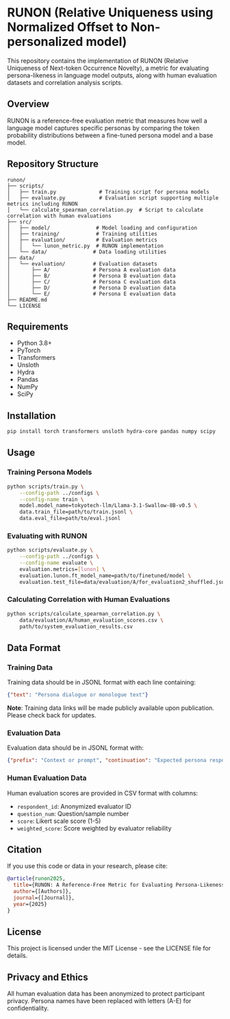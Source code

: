 # RUNON (Relative Uniqueness using Normalized Offset to Non-personalized model)

This repository contains the implementation of RUNON (Relative Uniqueness of Next-token Occurrence Novelty), a metric for evaluating persona-likeness in language model outputs, along with human evaluation datasets and correlation analysis scripts.

## Overview

RUNON is a reference-free evaluation metric that measures how well a language model captures specific personas by comparing the token probability distributions between a fine-tuned persona model and a base model.

## Repository Structure

```
runon/
├── scripts/
│   ├── train.py              # Training script for persona models
│   ├── evaluate.py           # Evaluation script supporting multiple metrics including RUNON
│   └── calculate_spearman_correlation.py  # Script to calculate correlation with human evaluations
├── src/
│   ├── model/               # Model loading and configuration
│   ├── training/            # Training utilities
│   ├── evaluation/          # Evaluation metrics
│   │   └── lunon_metric.py  # RUNON implementation
│   └── data/               # Data loading utilities
├── data/
│   └── evaluation/         # Evaluation datasets
│       ├── A/              # Persona A evaluation data
│       ├── B/              # Persona B evaluation data
│       ├── C/              # Persona C evaluation data
│       ├── D/              # Persona D evaluation data
│       └── E/              # Persona E evaluation data
├── README.md
└── LICENSE
```

## Requirements

- Python 3.8+
- PyTorch
- Transformers
- Unsloth
- Hydra
- Pandas
- NumPy
- SciPy

## Installation

```bash
pip install torch transformers unsloth hydra-core pandas numpy scipy
```

## Usage

### Training Persona Models

```bash
python scripts/train.py \
    --config-path ../configs \
    --config-name train \
    model.model_name=tokyotech-llm/Llama-3.1-Swallow-8B-v0.5 \
    data.train_file=path/to/train.jsonl \
    data.eval_file=path/to/eval.jsonl
```

### Evaluating with RUNON

```bash
python scripts/evaluate.py \
    --config-path ../configs \
    --config-name evaluate \
    evaluation.metrics=[lunon] \
    evaluation.lunon.ft_model_name=path/to/finetuned/model \
    evaluation.test_file=data/evaluation/A/for_evaluation2_shuffled.jsonl
```

### Calculating Correlation with Human Evaluations

```bash
python scripts/calculate_spearman_correlation.py \
    data/evaluation/A/human_evaluation_scores.csv \
    path/to/system_evaluation_results.csv
```

## Data Format

### Training Data
Training data should be in JSONL format with each line containing:
```json
{"text": "Persona dialogue or monologue text"}
```

**Note**: Training data links will be made publicly available upon publication. Please check back for updates.

### Evaluation Data
Evaluation data should be in JSONL format with:
```json
{"prefix": "Context or prompt", "continuation": "Expected persona response"}
```

### Human Evaluation Data
Human evaluation scores are provided in CSV format with columns:
- `respondent_id`: Anonymized evaluator ID
- `question_num`: Question/sample number
- `score`: Likert scale score (1-5)
- `weighted_score`: Score weighted by evaluator reliability

## Citation

If you use this code or data in your research, please cite:

```bibtex
@article{runon2025,
  title={RUNON: A Reference-Free Metric for Evaluating Persona-Likeness in Language Models},
  author={[Authors]},
  journal={[Journal]},
  year={2025}
}
```

## License

This project is licensed under the MIT License - see the LICENSE file for details.

## Privacy and Ethics

All human evaluation data has been anonymized to protect participant privacy. Persona names have been replaced with letters (A-E) for confidentiality.
